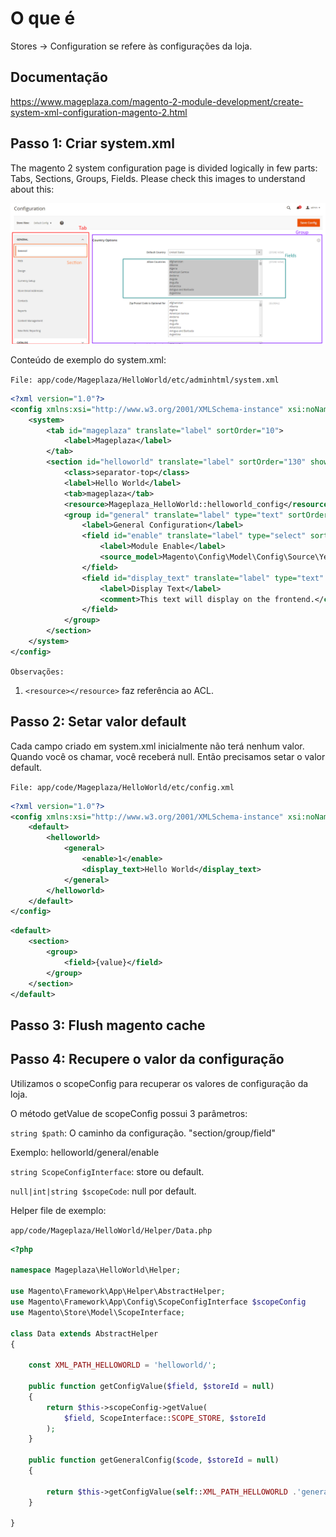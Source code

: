 # O que é

Stores -> Configuration se refere às configurações da loja.

## Documentação

https://www.mageplaza.com/magento-2-module-development/create-system-xml-configuration-magento-2.html

## Passo 1: Criar system.xml

The magento 2 system configuration page is divided logically in few parts: Tabs, Sections, Groups, Fields. Please check this images to understand about this:

![](./../assets/P8E2i4k.png)

Conteúdo de exemplo do system.xml:

`File: app/code/Mageplaza/HelloWorld/etc/adminhtml/system.xml`
```xml
<?xml version="1.0"?>
<config xmlns:xsi="http://www.w3.org/2001/XMLSchema-instance" xsi:noNamespaceSchemaLocation="urn:magento:module:Magento_Config:etc/system_file.xsd">
    <system>
        <tab id="mageplaza" translate="label" sortOrder="10">
            <label>Mageplaza</label>
        </tab>
        <section id="helloworld" translate="label" sortOrder="130" showInDefault="1" showInWebsite="1" showInStore="1">
            <class>separator-top</class>
            <label>Hello World</label>
            <tab>mageplaza</tab>
            <resource>Mageplaza_HelloWorld::helloworld_config</resource>
            <group id="general" translate="label" type="text" sortOrder="10" showInDefault="1" showInWebsite="0" showInStore="0">
                <label>General Configuration</label>
                <field id="enable" translate="label" type="select" sortOrder="1" showInDefault="1" showInWebsite="0" showInStore="0">
                    <label>Module Enable</label>
                    <source_model>Magento\Config\Model\Config\Source\Yesno</source_model>
                </field>
                <field id="display_text" translate="label" type="text" sortOrder="1" showInDefault="1" showInWebsite="0" showInStore="0">
                    <label>Display Text</label>
                    <comment>This text will display on the frontend.</comment>
                </field>
            </group>
        </section>
    </system>
</config>
```

`Observações:`

1. `<resource></resource>` faz referência ao ACL.

## Passo 2: Setar valor default

Cada campo criado em system.xml inicialmente não terá nenhum valor. Quando você os chamar, você receberá null. Então precisamos setar o valor default.

`File: app/code/Mageplaza/HelloWorld/etc/config.xml`
```xml
<?xml version="1.0"?>
<config xmlns:xsi="http://www.w3.org/2001/XMLSchema-instance" xsi:noNamespaceSchemaLocation="urn:magento:module:Magento_Store:etc/config.xsd">
    <default>
        <helloworld>
            <general>
                <enable>1</enable>
                <display_text>Hello World</display_text>
            </general>
        </helloworld>
    </default>
</config>
```
```xml
<default>
    <section>
        <group>
            <field>{value}</field>
        </group>
    </section>
</default>
```

## Passo 3: Flush magento cache

## Passo 4: Recupere o valor da configuração

Utilizamos o scopeConfig para recuperar os valores de configuração da loja.

O método getValue de scopeConfig possui 3 parâmetros:

`string $path`: O caminho da configuração. "section/group/field"

Exemplo: helloworld/general/enable

`string ScopeConfigInterface`: store ou default.

`null|int|string $scopeCode`: null por default. 

Helper file de exemplo:

`app/code/Mageplaza/HelloWorld/Helper/Data.php`

```php
<?php

namespace Mageplaza\HelloWorld\Helper;

use Magento\Framework\App\Helper\AbstractHelper;
use Magento\Framework\App\Config\ScopeConfigInterface $scopeConfig
use Magento\Store\Model\ScopeInterface;

class Data extends AbstractHelper
{

	const XML_PATH_HELLOWORLD = 'helloworld/';

	public function getConfigValue($field, $storeId = null)
	{
		return $this->scopeConfig->getValue(
			$field, ScopeInterface::SCOPE_STORE, $storeId
		);
	}

	public function getGeneralConfig($code, $storeId = null)
	{

		return $this->getConfigValue(self::XML_PATH_HELLOWORLD .'general/'. $code, $storeId);
	}

}
```